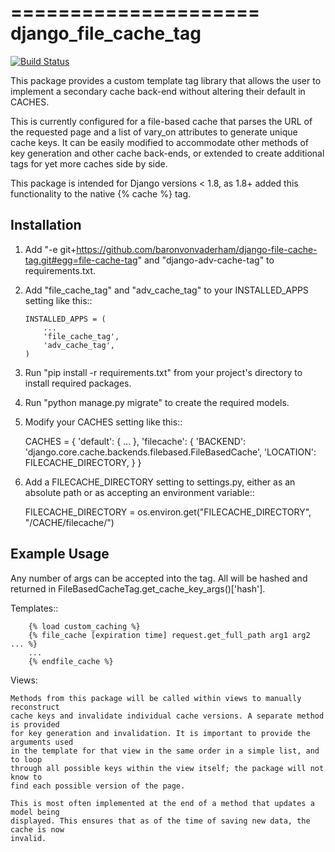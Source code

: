 =====================
django_file_cache_tag
=====================

[![Build Status](https://travis-ci.org/baronvonvaderham/django-file-cache-tag.svg?branch=master)](https://travis-ci.org/baronvonvaderham/django-file-cache-tag)

This package provides a custom template tag library that allows
the user to implement a secondary cache back-end without altering
their default in CACHES.

This is currently configured for a file-based cache that parses
the URL of the requested page and a list of vary_on attributes
to generate unique cache keys. It can be easily modified to
accommodate other methods of key generation and other cache
back-ends, or extended to create additional tags for yet more
caches side by side.

This package is intended for Django versions < 1.8, as 1.8+ added
this functionality to the native {% cache %} tag.

Installation
------------

1.  Add "-e git+https://github.com/baronvonvaderham/django-file-cache-tag.git#egg=file-cache-tag"
    and "django-adv-cache-tag" to requirements.txt.

2.  Add "file_cache_tag" and "adv_cache_tag" to your INSTALLED_APPS setting like this::

        INSTALLED_APPS = (
            ...
            'file_cache_tag',
            'adv_cache_tag',
        )

3.  Run "pip install -r requirements.txt" from your project's
    directory to install required packages.

4. Run "python manage.py migrate" to create the required models.

5. Modify your CACHES setting like this::

    CACHES = {
        'default': {
            ...
        },
        'filecache': {
            'BACKEND': 'django.core.cache.backends.filebased.FileBasedCache',
            'LOCATION': FILECACHE_DIRECTORY,
        }
    }

6. Add a FILECACHE_DIRECTORY setting to settings.py, either as an absolute path or as accepting an environment variable::

    FILECACHE_DIRECTORY = os.environ.get("FILECACHE_DIRECTORY", "/CACHE/filecache/")

Example Usage
-------------
Any number of args can be accepted into the tag. All will be hashed and returned in
FileBasedCacheTag.get_cache_key_args()['hash'].

Templates::

        {% load custom_caching %}
        {% file_cache [expiration time] request.get_full_path arg1 arg2 ... %}
        ...
        {% endfile_cache %}

Views:

    Methods from this package will be called within views to manually reconstruct
    cache keys and invalidate individual cache versions. A separate method is provided
    for key generation and invalidation. It is important to provide the arguments used
    in the template for that view in the same order in a simple list, and to loop
    through all possible keys within the view itself; the package will not know to
    find each possible version of the page.

    This is most often implemented at the end of a method that updates a model being
    displayed. This ensures that as of the time of saving new data, the cache is now
    invalid.
